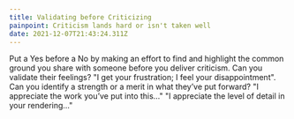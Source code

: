 ```yaml
---
title: Validating before Criticizing
painpoint: Criticism lands hard or isn't taken well
date: 2021-12-07T21:43:24.311Z
---
```

Put a Yes before a No by making an effort to find and highlight the common ground you share with someone before you deliver criticism. Can you validate their feelings? "I get your frustration; I feel your disappointment". Can you identify a strength or a merit in what they’ve put forward? "I appreciate the work you’ve put into this…" "I appreciate the level of detail in your rendering…"